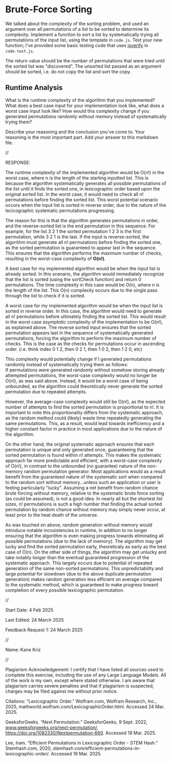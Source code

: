 # Brute-Force Sorting

We talked about the complexity of the sorting problem, and used an argument over
all permutations of a list to be sorted to determine its complexity. Implement
a function to sort a list by systematically trying all permutations of the input
list, using the template in `code.js`. Test your new function; I've provided
some basic testing code that uses [jsverify](https://jsverify.github.io/) in
`code.test.js`.

The return value should be the number of permutations that were tried until the
sorted list was "discovered". The unsorted list passed as an argument should be
sorted, i.e. do not copy the list and sort the copy.

## Runtime Analysis

What is the runtime complexity of the algorithm that you implemented? What does
a best case input for your implementation look like, what does a worst case
input look like? How would this complexity change if you generated permutations
randomly without memory instead of systematically trying them?

Describe your reasoning and the conclusion you've come to. Your reasoning is the
most important part. Add your answer to this markdown file.



//



RESPONSE: 

The runtime complexity of the implemented algorithm would be O(n!) in the worst case, where n is the length of the starting inputted list. 
This is because the algorithm systematically generates all possible permutations of the list until it finds the sorted one, in lexicographic order based upon the original sorted list.
In the worst case, it would need to check all n! permutations before finding the sorted list. 
This worst potential scenario occurs when the input list is sorted in reverse order, due to the nature of the lecicographic systematic permutations progressing.

The reason for this is that the algorithm generates permutations in order, and the reverse-sorted list is the end permutation in this sequence. 
For example, for the list 3 2 1 the sorted permutation 1 2 3 is the first permutation, while 3 2 1 is the last. 
If the input is reverse-sorted, the algorithm must generate all n! permutations before finding the sorted one, as the sorted permutation is guaranteed to appear last in the sequence.
This ensures that the algorithm performs the maximum number of checks, resulting in the worst-case complexity of **O(n!)**.

A best case for my implemented algorithm would be when the input list is already sorted. 
In this scenario, the algorithm would immediately recognize that the list is sorted (using the sortCheck function) and return 0 permutations.
The time complexity in this case would be O(n), where n is the length of the list.
This O(n) complexity occurs due to the single pass through the list to check if it is sorted.

A worst case for my implemented algorithm would be when the input list is sorted in reverse order.
In this case, the algorithm would need to generate all n! permutations before ultimately finding the sorted list. 
This would result in the worst case asymptotic complexity of the implementation to be O(n!), as explained above. 
The reverse sorted input ensures that the sorted permutation appears last in the sequence of systematically generated permutations, forcing the algorithm to perform the maximum number of checks.
This is the case as the checks for permutations occur in ascending order. (i.e. think index 0 1 2, then 0 2 1, then 1 0 2, then 1 2 0, etc)

This complexity would potentially change if I generated permutations randomly instead of systematically trying them as follows:  
If permutations were generated randomly without somehow storing already attempted permutations, the worst-case complexity would no longer be O(n!), as was said above.
Instead, it would be a worst case of being unbounded, as the algorithm could theoretically never generate the sorted permutation due to repeated attempts. 

However, the average-case complexity would still be O(n!), as the expected number of attempts to find the sorted permutation is proportional to n!. 
It is important to note this proportionality differs from the systematic approach, as the random method could (likely) waste time repeatedly generating the same permutations.
This, as a result, would lead towards inefficiency and a higher constant factor in practice in most applications due to the nature of the algorithm.

On the other hand, the original systematic approach ensures that each permutation is unique and only generated once, guaranteeing that the sorted permutation is found within n! attempts. 
This makes the systematic approach far more predictable and efficient, with a worst-case complexity of O(n!), in contrast to the unbounded (no guarantee) nature of the non-memory random permutation generator.
Most applications would as a result benefit from the guaranteed nature of the systematic sort when compared to the random sort without memory...unless such an application or user is feeling particularly "lucky".
Assuming a net benefit from random chance brute forcing without memory, relative to the systematic brute force sorting (as could be assumed), is not a good idea.
In nearly all but the shortest list sizes, n! permutations is such a high number that finding the actual sorted permutation by random chance without memory may simply never occur, at least prior to the heat death of the universe.

As was touched on above, random generation without memory would introduce notable incosistencies in runtime, in addition to no longer ensuring that the algorithm is even making progress towards eliminating all possible permutations (due to the lack of memory). 
The algorithm may get lucky and find the sorted permutation early, theoreticaly as early as the best case of O(n). 
On the other side of things, the algorithm may get unlucky and take notably longer than the eventual guaranteed progression of the systematic approach.
This largely occurs due to potential of repeated generation of the same non-sorted permutations. 
This unpredictability and large potential for slowdown (due to the above duplicate permutation generation) makes random generation less efficient on average compared to the systematic method, which is guaranteed to make progress toward completion of every possible lexicographic permutation.


//


Start Date: 4 Feb 2025

Last Edited: 24 March 2025

Feedback Request 1: 24 March 2025

//

Name: Kane Kriz

//

Plagiarism Acknowledgement: I certify that I have listed all sources used to complete this exercise, including the use of any Large Language Models. All of the work is my own, except where stated otherwise. I am aware that plagiarism carries severe penalties and that if plagiarism is suspected, charges may be filed against me without prior notice.


Citations:
“Lexicographic Order.” Wolfram.com, Wolfram Research, Inc., 2025, mathworld.wolfram.com/LexicographicOrder.html. Accessed 24 Mar. 2025.

GeeksforGeeks. “Next Permutation.” GeeksforGeeks, 9 Sept. 2022, www.geeksforgeeks.org/next-permutation/, https://doi.org/1082330/Nextpermutation-660. Accessed 19 Mar. 2025.

Lee, Iram. “Efficient Permutations in Lexicographic Order - STEM Hash.” Stemhash.com, 2020, stemhash.com/efficient-permutations-in-lexicographic-order/. Accessed 19 Mar. 2025.
